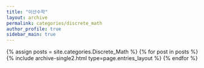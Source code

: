 ```yaml
---
title: "이산수학"
layout: archive
permalink: categories/discrete_math
author_profile: true
sidebar_main: true
---
```


{% assign posts = site.categories.Discrete_Math %}
{% for post in posts %} {% include archive-single2.html type=page.entries_layout %} {% endfor %}
